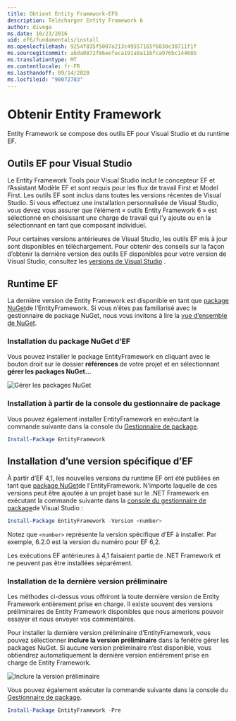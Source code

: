 ```yaml
---
title: Obtient Entity Framework-EF6
description: Télécharger Entity Framework 6
author: divega
ms.date: 10/23/2016
uid: ef6/fundamentals/install
ms.openlocfilehash: 9254f835f5007a213c49557165f6830c30711f1f
ms.sourcegitcommit: abda0872f86eefeca191a9a11bfca976bc14468b
ms.translationtype: MT
ms.contentlocale: fr-FR
ms.lasthandoff: 09/14/2020
ms.locfileid: "90072783"
---
```

# <a name="get-entity-framework"></a>Obtenir Entity Framework
Entity Framework se compose des outils EF pour Visual Studio et du runtime EF.

## <a name="ef-tools-for-visual-studio"></a>Outils EF pour Visual Studio

Le Entity Framework Tools pour Visual Studio inclut le concepteur EF et l’Assistant Modèle EF et sont requis pour les flux de travail First et Model First. Les outils EF sont inclus dans toutes les versions récentes de Visual Studio. Si vous effectuez une installation personnalisée de Visual Studio, vous devez vous assurer que l’élément « outils Entity Framework 6 » est sélectionné en choisissant une charge de travail qui l’y ajoute ou en la sélectionnant en tant que composant individuel.

Pour certaines versions antérieures de Visual Studio, les outils EF mis à jour sont disponibles en téléchargement. Pour obtenir des conseils sur la façon d’obtenir la dernière version des outils EF disponibles pour votre version de Visual Studio, consultez les [versions de Visual Studio](xref:ef6/what-is-new/visual-studio) .

## <a name="ef-runtime"></a>Runtime EF

La dernière version de Entity Framework est disponible en tant que [package NuGet](https://nuget.org/packages/EntityFramework/)de l’EntityFramework. Si vous n’êtes pas familiarisé avec le gestionnaire de package NuGet, nous vous invitons à lire la [vue d’ensemble de NuGet](/nuget/consume-packages/overview-and-workflow).

### <a name="installing-the-ef-nuget-package"></a>Installation du package NuGet d’EF

Vous pouvez installer le package EntityFramework en cliquant avec le bouton droit sur le dossier **références** de votre projet et en sélectionnant **gérer les packages NuGet...**

![Gérer les packages NuGet](~/ef6/media/managenugetpackages.png)

### <a name="installing-from-package-manager-console"></a>Installation à partir de la console du gestionnaire de package

Vous pouvez également installer EntityFramework en exécutant la commande suivante dans la console du [Gestionnaire de package](https://docs.nuget.org/docs/start-here/using-the-package-manager-console).

``` powershell
Install-Package EntityFramework
```

## <a name="installing-a-specific-version-of-ef"></a>Installation d’une version spécifique d’EF

À partir d’EF 4,1, les nouvelles versions du runtime EF ont été publiées en tant que [package NuGet](https://www.nuget.org/packages/EntityFramework/)de l’EntityFramework. N’importe laquelle de ces versions peut être ajoutée à un projet basé sur le .NET Framework en exécutant la commande suivante dans la [console du gestionnaire de package](https://docs.nuget.org/docs/start-here/using-the-package-manager-console)de Visual Studio :

``` powershell
Install-Package EntityFramework -Version <number>
```

Notez que `<number>` représente la version spécifique d’EF à installer. Par exemple, 6.2.0 est la version du numéro pour EF 6,2.   

Les exécutions EF antérieures à 4,1 faisaient partie de .NET Framework et ne peuvent pas être installées séparément.

### <a name="installing-the-latest-preview"></a>Installation de la dernière version préliminaire

Les méthodes ci-dessus vous offriront la toute dernière version de Entity Framework entièrement prise en charge. Il existe souvent des versions préliminaires de Entity Framework disponibles que nous aimerions pouvoir essayer et nous envoyer vos commentaires.

Pour installer la dernière version préliminaire d’EntityFramework, vous pouvez sélectionner **inclure la version préliminaire** dans la fenêtre gérer les packages NuGet. Si aucune version préliminaire n’est disponible, vous obtiendrez automatiquement la dernière version entièrement prise en charge de Entity Framework.

![Inclure la version préliminaire](~/ef6/media/includeprerelease.png)

Vous pouvez également exécuter la commande suivante dans la console du [Gestionnaire de package](https://docs.nuget.org/docs/start-here/using-the-package-manager-console).

``` powershell
Install-Package EntityFramework -Pre
```
